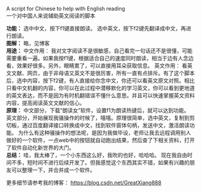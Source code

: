 A script for Chinese to help with English reading
<br/>
一个对中国人来说辅助英文阅读的脚本

**功能：**
选中中文，按下f1键直接朗读。
选中英文，按下f2键先翻译成中文，再进行朗读。
<br/>
**图解：**
略，见博客
<br/>
**用途：**
中文作用：
我对文字阅读不是很敏感，自己看完一句话还不是很懂，可能需要重看一遍。如果我按f1键，根据适合自己的速度同时朗读，相当于边有人念边看，效果好很多。另外，眼睛累了，可以直接用耳朵获取信息。
英文作用：
看英文文献、网页，由于非母语又英文不是很厉害，所有一直有点排斥。有了这个脚本后，选中内容，按下f2键，有人直接给你念中文，你还可以看英文原文对照。相比只看中文机翻的内容，你可以在此过程中潜移默化的学习英文，你可以看到更地道的英文表达，而不是因为有时机翻错误不懂什么意思。并且可以快速掌握英文资料内容，提高阅读英文文献的信心。
<br/>
**原理：**
中文部分，下载“朗读女”软件，设置f1为朗读热键后，就可以达到功能。
英文部分，开始展现我骚操作的时候了，嘻嘻。原理很简单，选中英文，复制到剪切板，通过百度翻译接口转换成中文，找到软件窗体句柄，发送中文，激活朗读功能。
为什么有这种骚操作的想法呢，是因为我做毕设，老师让我去远程调用别人做好的一个软件，一点web中的按钮就自动跑出结果，然后查了下相关资料，打开了软件自动化新世界的大门。
<br/>
**总结：**
哇，我太棒了，一个小东西这么好，我吹的也好，哈哈哈。
现在我自由时间不多，短时间不进行后续开发了。但我感觉这个东西其实不错，如果有兴趣的朋友可以整理一下，并合并成一个软件。

更多细节请参考我的博客：
https://blog.csdn.net/GreatXiang888
